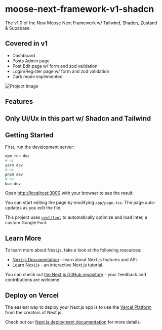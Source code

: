# moose-next-framework-v1-shadcn

The v1.0 of the New Moose Next Framework w/ Tailwind, Shadcn, Zustand &amp; Supabase

## Covered in v1

- Dashboard
- Posts Admin page
- Post Edit page w/ form and zod validation
- Login/Register page w/ form and zod validation
- Dark mode implemented

![Project Image](https://res.cloudinary.com/dyb0qa58h/image/upload/v1718362733/moose-framework-v2_ju94z2.png)

## Features

## Only Ui/Ux in this part w/ Shadcn and Tailwind

## Getting Started

First, run the development server:

```bash
npm run dev
# or
yarn dev
# or
pnpm dev
# or
bun dev
```

Open [http://localhost:3000](http://localhost:3000) with your browser to see the result.

You can start editing the page by modifying `app/page.tsx`. The page auto-updates as you edit the file.

This project uses [`next/font`](https://nextjs.org/docs/basic-features/font-optimization) to automatically optimize and load Inter, a custom Google Font.

## Learn More

To learn more about Next.js, take a look at the following resources:

- [Next.js Documentation](https://nextjs.org/docs) - learn about Next.js features and API.
- [Learn Next.js](https://nextjs.org/learn) - an interactive Next.js tutorial.

You can check out [the Next.js GitHub repository](https://github.com/vercel/next.js/) - your feedback and contributions are welcome!

## Deploy on Vercel

The easiest way to deploy your Next.js app is to use the [Vercel Platform](https://vercel.com/new?utm_medium=default-template&filter=next.js&utm_source=create-next-app&utm_campaign=create-next-app-readme) from the creators of Next.js.

Check out our [Next.js deployment documentation](https://nextjs.org/docs/deployment) for more details.
